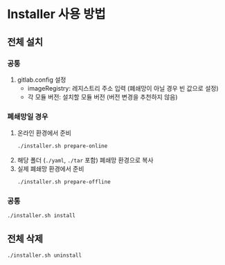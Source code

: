 # Installer 사용 방법

## 전체 설치
### 공통
1. gitlab.config 설정
    - imageRegistry: 레지스트리 주소 입력 (폐쇄망이 아닐 경우 빈 값으로 설정)
    - 각 모듈 버전: 설치할 모듈 버전 (버전 변경을 추천하지 않음)
### 폐쇄망일 경우
1. 온라인 환경에서 준비
   ```bash
   ./installer.sh prepare-online
   ```
2. 해당 폴더 (`./yaml`, `./tar` 포함) 폐쇄망 환경으로 복사
3. 실제 폐쇄망 환경에서 준비
   ```bash
   ./installer.sh prepare-offline
   ```
### 공통
```bash
./installer.sh install
```

## 전체 삭제
```bash
./installer.sh uninstall
```
